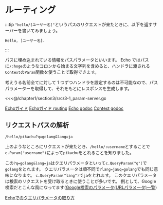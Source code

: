 # ルーティング

:::tip
`"hello/[ユーザー名]"`というパスのリクエストが来たときに、以下を返すサーバーを書いてみましょう。

```
Hello, [ユーザー名].
```

:::

パスに埋め込まれている情報をパスパラメータといいます。
Echo ではパスに`/:hoge`のようなコロンから始まる文字列を含めると、ハンドラに渡される`Context`の`Param`関数を使うことで取得できます。

考えうる名前全てに対して 1 つずつハンドラを設定するのは不可能なので、パスパラメーターを取得して、それをもとにレスポンスを生成します。

<<<@/chapter1/section3/src/3-1_param-server.go

[Echoガイド](https://echo.labstack.com/guide)
[Echoガイド routing](https://echo.labstack.com/guide/routing)
[Echo godoc](https://pkg.go.dev/github.com/labstack/echo/v4)
[Context godoc](https://golang.org/pkg/context/)

## リクエストパスの解析
```
/hello/pikachu?q=golang&lang=ja
```

上のようなところにリクエストが来たとき、`/hello/:username`とすることで`c.Param("username")`によって`pikachu`をとれることを知りました。

この`?q=golang&lang=ja`はクエリパラメータといって`c.QueryParam("q")`で`golang`をとれます。
クエリパラメータは順不同で`?lang=ja&q=golang`でも同じ意味になります。
`c.QueryParam("lang")`で`ja`をとれます。
このクエリパラメータは検索のリクエストを受け取るときに使うことが多いです。
例として、Google 検索だとこんな風になってます([Google検索のパラメータ(URLパラメータ)一覧](http://www13.plala.or.jp/bigdata/google.html))

[Echoでのクエリパラメータの取り方](https://echo.labstack.com/guide/request#query-parameters-1)
